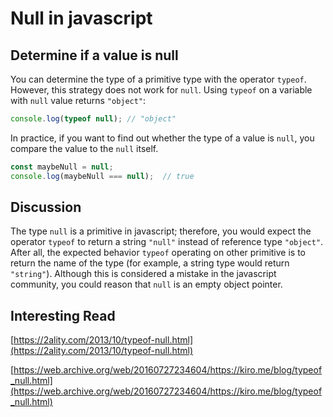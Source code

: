 # Null in javascript

## Determine if a value is null

 You can determine the type of a primitive type with the operator
`typeof`. However, this strategy does not work for `null`. Using
`typeof` on a variable with `null` value returns `"object"`:

```js
console.log(typeof null); // "object"
```

In practice, if you want to find out whether the type of a value
 is `null`, you compare the value to the `null` itself.

```js
const maybeNull = null;
console.log(maybeNull === null);  // true
```

## Discussion
The type `null` is a primitive in javascript; therefore, you would
 expect the operator `typeof` to return a string `"null"` instead of reference type `"object"`. After all, the expected behavior `typeof` operating on other primitive is to return the name of the type (for example, a string type would return `"string"`).  Although this is considered a mistake in the javascript community, you could reason that `null` is an empty object pointer.

## Interesting Read

[https://2ality.com/2013/10/typeof-null.html](https://2ality.com/2013/10/typeof-null.html)

[https://web.archive.org/web/20160727234604/https://kiro.me/blog/typeof_null.html](https://web.archive.org/web/20160727234604/https://kiro.me/blog/typeof_null.html)

